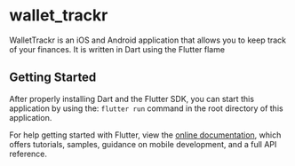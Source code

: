 # wallet_trackr

WalletTrackr is an iOS and Android application that allows you to keep track of your finances. It is written in Dart using the Flutter flame

## Getting Started

After properly installing Dart and the Flutter SDK, you can start this application by using the: 
`flutter run` 
command in the root directory of this application.

For help getting started with Flutter, view the
[online documentation](https://flutter.dev/docs), which offers tutorials,
samples, guidance on mobile development, and a full API reference.
